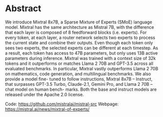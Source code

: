 # Abstract

We introduce Mixtral 8x7B, a Sparse Mixture of Experts (SMoE) language
model. Mixtral has the same architecture as Mistral 7B, with the difference
that each layer is composed of 8 feedforward blocks (i.e. experts). For every
token, at each layer, a router network selects two experts to process the current
state and combine their outputs. Even though each token only sees two experts,
the selected experts can be different at each timestep. As a result, each token
has access to 47B parameters, but only uses 13B active parameters during
inference. Mixtral was trained with a context size of 32k tokens and it outperforms
or matches Llama 2 70B and GPT-3.5 across all evaluated benchmarks.
In
particular, Mixtral vastly outperforms Llama 2 70B on mathematics, code
generation, and multilingual benchmarks. We also provide a model fine-
tuned to follow instructions, Mixtral 8x7B – Instruct, that surpasses GPT-3.5
Turbo, Claude-2.1, Gemini Pro, and Llama 2 70B – chat model on human bench-
marks. Both the base and instruct models are released under the Apache 2.0 license.

Code: https://github.com/mistralai/mistral-src
Webpage: https://mistral.ai/news/mixtral-of-experts/

